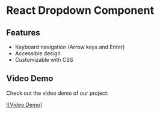 # React Dropdown Component

## Features

- Keyboard navigation (Arrow keys and Enter)
- Accessible design
- Customizable with CSS

## Video Demo

Check out the video demo of our project:

[![Video Demo]](https://drive.google.com/drive/folders/1cK8T1pSNbK5mag_FMk54llxMU674TrjU?usp=sharing)
